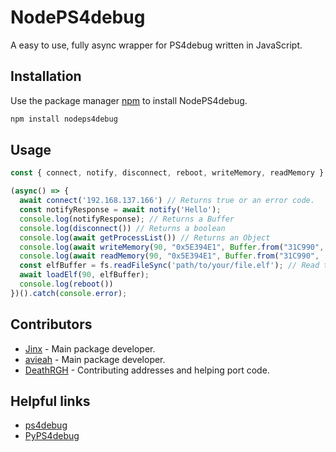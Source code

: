 # NodePS4debug

A easy to use, fully async wrapper for PS4debug written in JavaScript.

## Installation

Use the package manager [npm](https://nodejs.org/en/) to install NodePS4debug.

```bash
npm install nodeps4debug
```

## Usage

```javascript
const { connect, notify, disconnect, reboot, writeMemory, readMemory } = require("nodeps4debug");

(async() => {
  await connect('192.168.137.166') // Returns true or an error code.
  const notifyResponse = await notify('Hello');
  console.log(notifyResponse); // Returns a Buffer
  console.log(disconnect()) // Returns a boolean
  console.log(await getProcessList()) // Returns an Object
  console.log(await writeMemory(90, "0x5E394E1", Buffer.from("31C990", 'hex')))
  console.log(await readMemory(90, "0x5E394E1", Buffer.from("31C990", 'hex')))
  const elfBuffer = fs.readFileSync('path/to/your/file.elf'); // Read the .elf file and load it
  await loadElf(90, elfBuffer);
  console.log(reboot())
})().catch(console.error);
```

## Contributors

- [Jinx](https://github.com/D5GY) - Main package developer.
- [avieah](https://github.com/Cykotic) - Main package developer.
- [DeathRGH](https://github.com/DeathRGH) - Contributing addresses and helping port code.

## Helpful links

- [ps4debug](https://github.com/jogolden/ps4debug)
- [PyPS4debug](https://github.com/Jay184/PyPS4debug)
